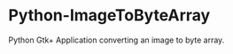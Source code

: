 Python-ImageToByteArray
=======================

Python Gtk+ Application converting an image to byte array.
